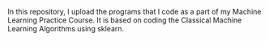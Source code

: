 In this repository, I upload the programs that I code as a part of my Machine Learning Practice Course.
It is based on coding the Classical Machine Learning Algorithms using sklearn.
